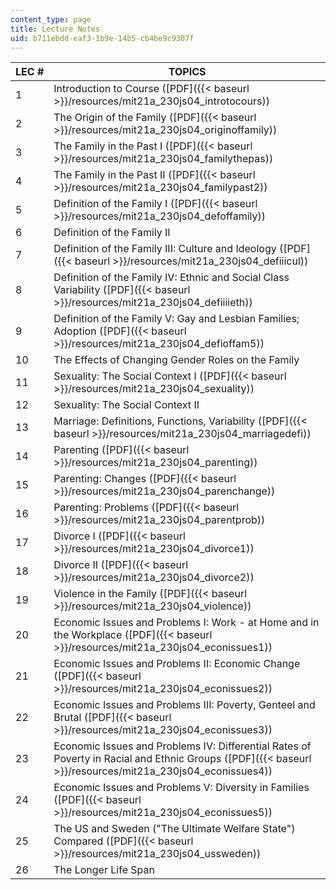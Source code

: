 ```yaml
---
content_type: page
title: Lecture Notes
uid: b711ebdd-eaf3-1b9e-14b5-cb4be9c9307f
---
```


| LEC # | TOPICS |
| --- | --- |
| 1 | Introduction to Course ([PDF]({{< baseurl >}}/resources/mit21a_230js04_introtocours)) |
| 2 | The Origin of the Family ([PDF]({{< baseurl >}}/resources/mit21a_230js04_originoffamily)) |
| 3 | The Family in the Past I ([PDF]({{< baseurl >}}/resources/mit21a_230js04_familythepas)) |
| 4 | The Family in the Past II ([PDF]({{< baseurl >}}/resources/mit21a_230js04_familypast2)) |
| 5 | Definition of the Family I ([PDF]({{< baseurl >}}/resources/mit21a_230js04_defoffamily)) |
| 6 | Definition of the Family II |
| 7 | Definition of the Family III: Culture and Ideology ([PDF]({{< baseurl >}}/resources/mit21a_230js04_defiiicul)) |
| 8 | Definition of the Family IV: Ethnic and Social Class Variability ([PDF]({{< baseurl >}}/resources/mit21a_230js04_defiiiieth)) |
| 9 | Definition of the Family V: Gay and Lesbian Families; Adoption ([PDF]({{< baseurl >}}/resources/mit21a_230js04_defioffam5)) |
| 10 | The Effects of Changing Gender Roles on the Family |
| 11 | Sexuality: The Social Context I ([PDF]({{< baseurl >}}/resources/mit21a_230js04_sexuality)) |
| 12 | Sexuality: The Social Context II |
| 13 | Marriage: Definitions, Functions, Variability ([PDF]({{< baseurl >}}/resources/mit21a_230js04_marriagedefi)) |
| 14 | Parenting ([PDF]({{< baseurl >}}/resources/mit21a_230js04_parenting)) |
| 15 | Parenting: Changes ([PDF]({{< baseurl >}}/resources/mit21a_230js04_parenchange)) |
| 16 | Parenting: Problems ([PDF]({{< baseurl >}}/resources/mit21a_230js04_parentprob)) |
| 17 | Divorce I ([PDF]({{< baseurl >}}/resources/mit21a_230js04_divorce1)) |
| 18 | Divorce II ([PDF]({{< baseurl >}}/resources/mit21a_230js04_divorce2)) |
| 19 | Violence in the Family ([PDF]({{< baseurl >}}/resources/mit21a_230js04_violence)) |
| 20 | Economic Issues and Problems I: Work - at Home and in the Workplace ([PDF]({{< baseurl >}}/resources/mit21a_230js04_econissues1)) |
| 21 | Economic Issues and Problems II: Economic Change ([PDF]({{< baseurl >}}/resources/mit21a_230js04_econissues2)) |
| 22 | Economic Issues and Problems III: Poverty, Genteel and Brutal ([PDF]({{< baseurl >}}/resources/mit21a_230js04_econissues3)) |
| 23 | Economic Issues and Problems IV: Differential Rates of Poverty in Racial and Ethnic Groups ([PDF]({{< baseurl >}}/resources/mit21a_230js04_econissues4)) |
| 24 | Economic Issues and Problems V: Diversity in Families ([PDF]({{< baseurl >}}/resources/mit21a_230js04_econissues5)) |
| 25 | The US and Sweden ("The Ultimate Welfare State") Compared ([PDF]({{< baseurl >}}/resources/mit21a_230js04_ussweden)) |
| 26 | The Longer Life Span